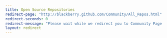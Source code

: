 ```yaml
---
title: Open Source Repositories
redirect-page: "http://blackberry.github.com/Community/All_Repos.html"
redirect-seconds: 0
redirect-message: "Please wait while we redirect you to Community Page for Repositories"
layout: redirect
---
```


